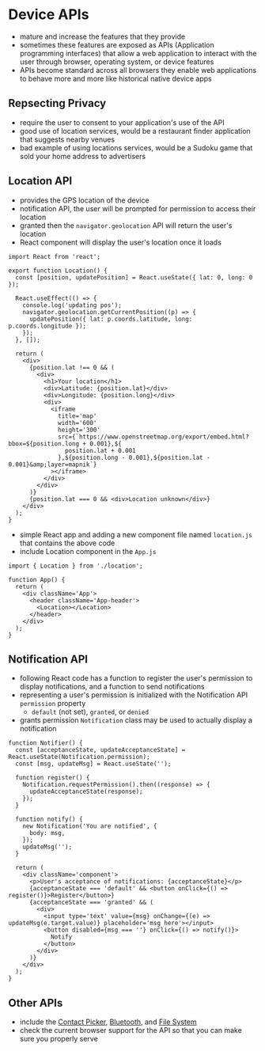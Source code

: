 # Device APIs
- mature and increase the features that they provide
- sometimes these features are exposed as APIs (Application programming interfaces) that allow a web application to interact with the user through browser, operating system, or device features
- APIs become standard across all browsers they enable web applications to behave more and more like historical native device apps

## Repsecting Privacy
- require the user to consent to your application's use of the API
- good use of location services, would be a restaurant finder application that suggests nearby venues
- bad example of using locations services, would be a Sudoku game that sold your home address to advertisers

## Location API
- provides the GPS location of the device
- notification API, the user will be prompted for permission to access their location
- granted then the `navigator.geolocation` API will return the user's location
- React component will display the user's location once it loads
```
import React from 'react';

export function Location() {
  const [position, updatePosition] = React.useState({ lat: 0, long: 0 });

  React.useEffect(() => {
    console.log('updating pos');
    navigator.geolocation.getCurrentPosition((p) => {
      updatePosition({ lat: p.coords.latitude, long: p.coords.longitude });
    });
  }, []);

  return (
    <div>
      {position.lat !== 0 && (
        <div>
          <h1>Your location</h1>
          <div>Latitude: {position.lat}</div>
          <div>Longitude: {position.long}</div>
          <div>
            <iframe
              title='map'
              width='600'
              height='300'
              src={`https://www.openstreetmap.org/export/embed.html?bbox=${position.long + 0.001},${
                position.lat + 0.001
              },${position.long - 0.001},${position.lat - 0.001}&amp;layer=mapnik`}
            ></iframe>
          </div>
        </div>
      )}
      {position.lat === 0 && <div>Location unknown</div>}
    </div>
  );
}
```
- simple React app and adding a new component file named `location.js` that contains the above code
- include Location component in the `App.js`
```
import { Location } from './location';

function App() {
  return (
    <div className='App'>
      <header className='App-header'>
        <Location></Location>
      </header>
    </div>
  );
}
```

## Notification API
- following React code has a function to register the user's permission to display notifications, and a function to send notifications
- representing a user's permission is initialized with the Notification API `permission` property
    - `default` (not set), `granted`, or `denied`
- grants permission `Notification` class may be used to actually display a notification
```
function Notifier() {
  const [acceptanceState, updateAcceptanceState] = React.useState(Notification.permission);
  const [msg, updateMsg] = React.useState('');

  function register() {
    Notification.requestPermission().then((response) => {
      updateAcceptanceState(response);
    });
  }

  function notify() {
    new Notification('You are notified', {
      body: msg,
    });
    updateMsg('');
  }

  return (
    <div className='component'>
      <p>User's acceptance of notifications: {acceptanceState}</p>
      {acceptanceState === 'default' && <button onClick={() => register()}>Register</button>}
      {acceptanceState === 'granted' && (
        <div>
          <input type='text' value={msg} onChange={(e) => updateMsg(e.target.value)} placeholder='msg here'></input>
          <button disabled={msg === ''} onClick={() => notify()}>
            Notify
          </button>
        </div>
      )}
    </div>
  );
}
```

## Other APIs
- include the [Contact Picker](https://developer.mozilla.org/en-US/docs/Web/API/Contact_Picker_API), [Bluetooth](https://developer.mozilla.org/en-US/docs/Web/API/Bluetooth/requestDevice), and [File System](https://developer.mozilla.org/en-US/docs/Web/API/File_System_Access_API)
- check the current browser support for the API so that you can make sure you properly serve